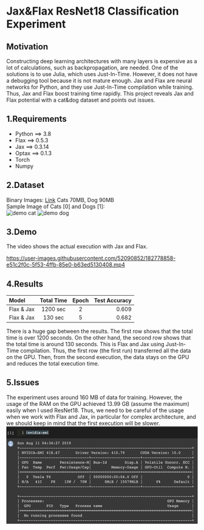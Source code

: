 # Jax&Flax ResNet18 Classification Experiment

## Motivation
Constructing deep learning architectures with many layers is expensive as a lot of calculations, such as backpropagation, are needed. One of the solutions is to use Julia, which uses Just-In-Time. However, it does not have a debugging tool because it is not mature enough. Jax and Flax are neural networks for Python, and they use Just-In-Time compilation while training. Thus, Jax and Flax boost training time rapidly. This project reveals Jax and Flax potential with a cat&dog dataset and points out issues.

## 1.Requirements
- Python ==> 3.8
- Flax ==> 0.5.3
- Jax ==> 0.3.14
- Optax ==> 0.1.3
- Torch
- Numpy


## 2.Dataset
Binary Images: [Link](https://drive.google.com/drive/folders/1RoBdT1k3JI4QMNXOkAx46DxAy-fxMiyO?usp=sharing) Cats 70MB, Dog 90MB <br>
Sample Image of Cats [0] and Dogs [1]:<br>
<img src="./0/cat.1.jpg" alt="demo cat" title="demo cat" height="128" width="128">
<img src="./1/dog.2.jpg" alt="demo dog" title="demo dog" height="128" width="128"><br>


## 3.Demo
The video shows the actual execution with Jax and Flax.

https://user-images.githubusercontent.com/52090852/182778858-e51c2f0c-5f53-4ffb-85e0-b63ed5130408.mp4

## 4.Results
| Model | Total Time | Epoch | Test Accuracy |
|:---|:---:|:---:|---:|
|Flax & Jax | 1200 sec | 2 | 0.609 |
|Flax & Jax | 130 sec | 5 | 0.682 |

There is a huge gap between the results. The first row shows that the total time is over 1200 seconds. On the other hand, the second row shows that the total time is around 130 seconds. This is Flax and Jax using Just-In-Time compilation. Thus, the first row (the first run) transferred all the data on the GPU. Then, from the second execution, the data stays on the GPU and reduces the total execution time.


## 5.Issues
The experiment uses around 160 MB of data for training. However, the usage of the RAM on the GPU achieved 13.99 GB (assume the maximum) easily when I used ResNet18. Thus, we need to be careful of the usage when we work with Flax and Jax, in particular for complex architecture, and we should keep in mind that the first execution will be slower.  
<img src="./src/gpu.png" alt="demo gpu" title="demo gpu" height="256" width="512">
